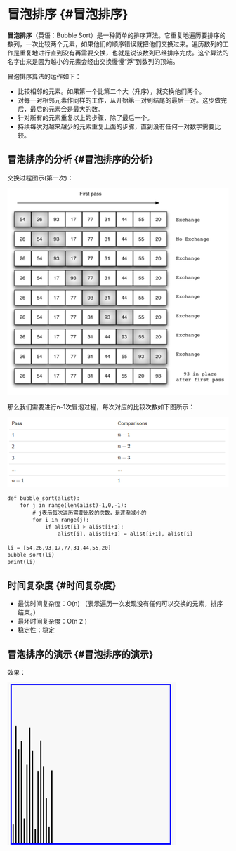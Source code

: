 # 冒泡排序 {#冒泡排序}

**冒泡排序**（英语：Bubble Sort）是一种简单的排序算法。它重复地遍历要排序的数列，一次比较两个元素，如果他们的顺序错误就把他们交换过来。遍历数列的工作是重复地进行直到没有再需要交换，也就是说该数列已经排序完成。这个算法的名字由来是因为越小的元素会经由交换慢慢“浮”到数列的顶端。

冒泡排序算法的运作如下：

* 比较相邻的元素。如果第一个比第二个大（升序），就交换他们两个。
* 对每一对相邻元素作同样的工作，从开始第一对到结尾的最后一对。这步做完后，最后的元素会是最大的数。
* 针对所有的元素重复以上的步骤，除了最后一个。
* 持续每次对越来越少的元素重复上面的步骤，直到没有任何一对数字需要比较。

## 冒泡排序的分析 {#冒泡排序的分析}

交换过程图示\(第一次\)：

![](/assets/bubblesort.jpg)

那么我们需要进行n-1次冒泡过程，每次对应的比较次数如下图所示：

![](/assets/compare.bmp)

```
def bubble_sort(alist):
    for j in range(len(alist)-1,0,-1):
        # j表示每次遍历需要比较的次数，是逐渐减小的
        for i in range(j):
            if alist[i] > alist[i+1]:
                alist[i], alist[i+1] = alist[i+1], alist[i]

li = [54,26,93,17,77,31,44,55,20]
bubble_sort(li)
print(li)
```

## 时间复杂度 {#时间复杂度}

* 最优时间复杂度：O\(n\) （表示遍历一次发现没有任何可以交换的元素，排序结束。）
* 最坏时间复杂度：O\(n
  2
  \)
* 稳定性：稳定

## 冒泡排序的演示 {#冒泡排序的演示}

效果：

![](/assets/bubble.gif)



